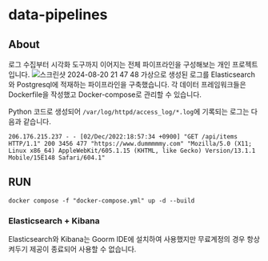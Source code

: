 # data-pipelines

## About
로그 수집부터 시각화 도구까지 이어지는 전체 파이프라인을 구성해보는 개인 프로젝트입니다.
![스크린샷 2024-08-20 21 47 48](https://github.com/user-attachments/assets/ebe76740-b1de-4d5e-b42c-52f2bd2020f8)
가상으로 생성된 로그를 Elasticsearch와 Postgresql에 적재하는 파이프라인을 구축했습니다. 각 데이터 프레임워크들은 Dockerfile을 작성했고 Docker-compose로 관리할 수 있습니다.

Python 코드로 생성되어 `/var/log/httpd/access_log/*.log`에 기록되는 로그는 다음과 같습니다.
```
206.176.215.237 - - [02/Dec/2022:18:57:34 +0900] "GET /api/items HTTP/1.1" 200 3456 477 "https://www.dummmmmy.com" "Mozilla/5.0 (X11; Linux x86_64) AppleWebKit/605.1.15 (KHTML, like Gecko) Version/13.1.1 Mobile/15E148 Safari/604.1"
```

## RUN
```
docker compose -f "docker-compose.yml" up -d --build 
```

### Elasticsearch + Kibana
Elasticsearch와 Kibana는 Goorm IDE에 설치하여 사용했지만 무료계정의 경우 항상 켜두기 제공이 종료되어 사용할 수 없습니다.
